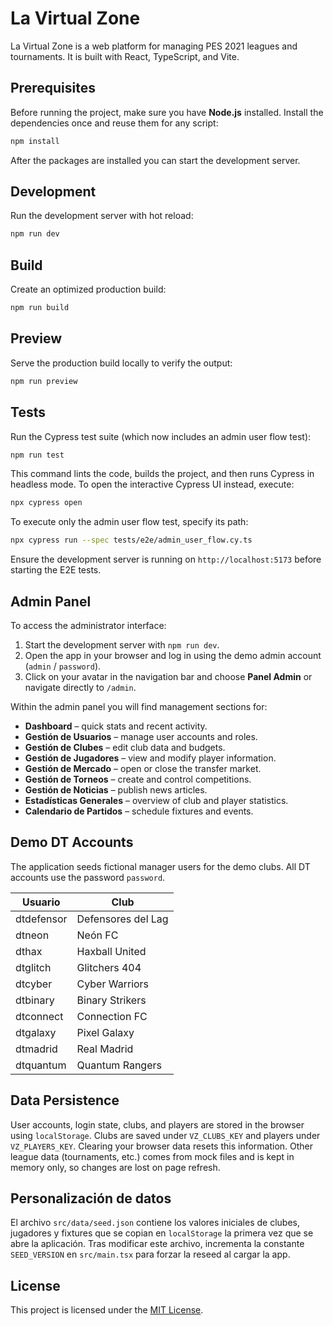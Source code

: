 # La Virtual Zone

La Virtual Zone is a web platform for managing PES 2021 leagues and tournaments. It is built with React, TypeScript, and Vite.

## Prerequisites

Before running the project, make sure you have **Node.js** installed. Install the dependencies once and reuse them for any script:

```bash
npm install
```

After the packages are installed you can start the development server.

## Development

Run the development server with hot reload:

```bash
npm run dev
```

## Build

Create an optimized production build:

```bash
npm run build
```

## Preview

Serve the production build locally to verify the output:

```bash
npm run preview
```
## Tests

Run the Cypress test suite (which now includes an admin user flow test):

```bash
npm run test
```

This command lints the code, builds the project, and then runs Cypress in
headless mode. To open the interactive Cypress UI instead, execute:

```bash
npx cypress open
```

To execute only the admin user flow test, specify its path:

```bash
npx cypress run --spec tests/e2e/admin_user_flow.cy.ts
```

Ensure the development server is running on `http://localhost:5173` before
starting the E2E tests.

## Admin Panel

To access the administrator interface:

1. Start the development server with `npm run dev`.
2. Open the app in your browser and log in using the demo admin account (`admin` / `password`).
3. Click on your avatar in the navigation bar and choose **Panel Admin** or navigate directly to `/admin`.

Within the admin panel you will find management sections for:

- **Dashboard** – quick stats and recent activity.
- **Gestión de Usuarios** – manage user accounts and roles.
- **Gestión de Clubes** – edit club data and budgets.
- **Gestión de Jugadores** – view and modify player information.
- **Gestión de Mercado** – open or close the transfer market.
- **Gestión de Torneos** – create and control competitions.
- **Gestión de Noticias** – publish news articles.
- **Estadísticas Generales** – overview of club and player statistics.
- **Calendario de Partidos** – schedule fixtures and events.

## Demo DT Accounts

The application seeds fictional manager users for the demo clubs. All DT accounts use the password `password`.

| Usuario | Club |
|---------|-----------------------|
| dtdefensor | Defensores del Lag |
| dtneon | Neón FC |
| dthax | Haxball United |
| dtglitch | Glitchers 404 |
| dtcyber | Cyber Warriors |
| dtbinary | Binary Strikers |
| dtconnect | Connection FC |
| dtgalaxy | Pixel Galaxy |
| dtmadrid | Real Madrid |
| dtquantum | Quantum Rangers |

## Data Persistence

User accounts, login state, clubs, and players are stored in the browser using `localStorage`. Clubs are saved under `VZ_CLUBS_KEY` and players under `VZ_PLAYERS_KEY`. Clearing your browser data resets this information. Other league data (tournaments, etc.) comes from mock files and is kept in memory only, so changes are lost on page refresh.

## Personalización de datos

El archivo `src/data/seed.json` contiene los valores iniciales de clubes, jugadores y fixtures que se copian en `localStorage` la primera vez que se abre la aplicación. Tras modificar este archivo, incrementa la constante `SEED_VERSION` en `src/main.tsx` para forzar la reseed al cargar la app.

## License

This project is licensed under the [MIT License](LICENSE).
